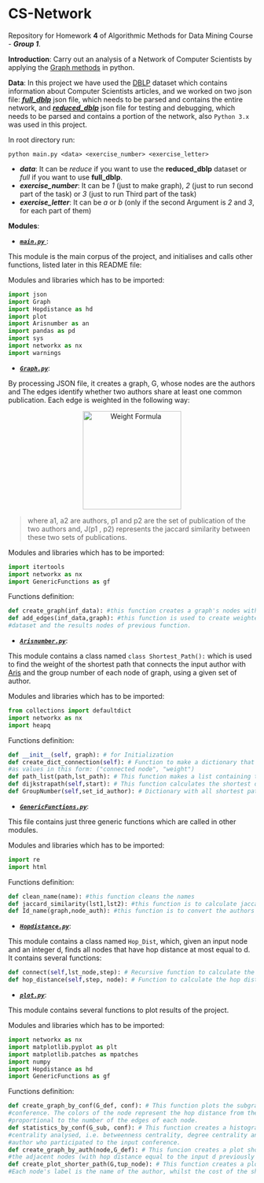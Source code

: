 # CS-Network
Repository for Homework __4__ of Algorithmic Methods for Data Mining Course - *__Group 1__*.

__Introduction__: Carry out an analysis of a Network of Computer Scientists by applying the [Graph methods](https://networkx.github.io/) in python.

__Data__: In this project we have used the [DBLP](http://dblp.uni-trier.de/) dataset which contains information about Computer Scientists articles, and we worked on two json file: [*__full_dblp__*](http://www.diag.uniroma1.it/~fazzone/Teaching/AMD_2017/full_dblp.json.zip ) json file, which needs to be parsed and contains the entire network, and  [*__reduced_dblp__*](http://www.diag.uniroma1.it/~fazzone/Teaching/AMD_2017/reduced_dblp.json.zip) json file for testing and debugging, which needs to be parsed and contains a portion of the network, also `Python 3.x` was used in this project.

In root directory run:

`python main.py <data> <exercise_number> <exercise_letter>`

* *__data__*: It can be *reduce* if you want to use the __reduced_dblp__ dataset or *full* if you want to use __full_dblp__.
* *__exercise_number__*: It can be *1* (just to make graph), *2* (just to run second part of the task) or *3* (just to run Third part of the task)
* *__exercise_letter__*: It can be *a* or *b* (only if the second Argument is *2* and *3*, for each part of them)

__Modules__:

* [*__`main.py`__* ](https://github.com/AAbasinejad/CS-Network/blob/master/main.py): 

This module is the main corpus of the project, and initialises and calls other functions, listed later in this README file:

Modules and libraries which has to be imported:
```python
import json
import Graph 
import Hopdistance as hd
import plot
import Arisnumber as an
import pandas as pd
import sys
import networkx as nx
import warnings
```

* [*__`Graph.py`__*](https://github.com/AAbasinejad/CS-Network/blob/master/Graph.py):

By processing JSON file, it creates a graph, G, whose nodes are the authors and The edges identify whether two authors share at least one common publication. Each edge is weighted in the following way:
<d1>
<p align="center">
  <img src="https://latex.codecogs.com/gif.latex?w(a_1,a_2)&space;=&space;1&space;-&space;J(p_1,&space;p_2)" title="Weight Formula" width="200"/>
</p>
</d1>

> where a1, a2 are authors, p1 and p2 are the set of publication of the two authors and, J(p1 , p2) represents the jaccard similarity between these two sets of publications.


Modules and libraries which has to be imported:
```python
import itertools
import networkx as nx
import GenericFunctions as gf
```
Functions definition:
```python
def create_graph(inf_data): #this function creates a graph's nodes without edges, (this function must be called with a #loaded json dataset file as a argument)
def add_edges(inf_data,graph): #this function is used to create weighted graph's edges, (this must be called with a loaded json 
#dataset and the results nodes of previous function.
```

* [*__`Arisnumber.py`__*](https://github.com/AAbasinejad/CS-Network/blob/master/Arisnumber.py): 

This module contains a class named `class Shortest_Path():` which is used to find the weight of the shortest path that connects the input author with [Aris](http://aris.me/) and the group number of each node of graph, using a given set of author.

Modules and libraries which has to be imported:
```python
from collections import defaultdict
import networkx as nx
import heapq
```
Functions definition:
```python
def __init__(self, graph): # for Initialization
def create_dict_connection(self): # Function to make a dictionary that nodes appears as keys and tuples of connected nodes 
#as values in this form: ("connected node", "weight")
def path_list(path,lst_path): # This function makes a list containing the path between pair of connected nodes.
def dijkstrapath(self,start): # This function calculates the shortest distance between an author and the other nodes, by using a heap.
def GroupNumber(self,set_id_author): # Dictionary with all shortest paths for the nodes of the input set.
```

* [*__`GenericFunctions.py`__*](https://github.com/AAbasinejad/CS-Network/blob/master/GenericFunctions.py):

This file contains just three generic functions which are called in other modules.

Modules and libraries which has to be imported:
```python
import re
import html
```
Functions definition:
```python
def clean_name(name): #this function cleans the names 
def jaccard_similarity(lst1,lst2): #this function is to calculate jaccard_similarity between two lists
def Id_name(graph,node_auth): #this function is to convert the authors' ids into their corresponding names
```
* [*__`Hopdistance.py`__*](https://github.com/AAbasinejad/CS-Network/blob/master/Hopdistance.py): 

This module contains a class named `Hop_Dist`, which, given an input node and an integer d, finds all nodes that have hop distance at most equal to d. It contains several functions:
```python
def connect(self,lst_node,step): # Recursive function to calculate the hop distance, when the number of step is more than 1
def hop_distance(self,step, node): # Function to calculate the hop distance of a specific input author for the 3 main situations
```

* [*__`plot.py`__*](https://github.com/AAbasinejad/CS-Network/blob/master/plot.py): 

This module contains several functions to plot results of the project.

Modules and libraries which has to be imported:

```python
import networkx as nx
import matplotlib.pyplot as plt
import matplotlib.patches as mpatches
import numpy
import Hopdistance as hd
import GenericFunctions as gf
```
Functions definition:

```python
def create_graph_by_conf(G_def, conf): # This function plots the subgraph of the nodes (authors) participating in the same
#conference. The colors of the node represent the hop distance from the main node, the size of the node is directly 
#proportional to the number of the edges of each node.
def statistics_by_conf(G_sub, conf): # This function creates a histogram that rapresnt illustrating the three types of 
#centrality analysed, i.e. betweenness centrality, degree centrality and closeness centality. The subgraph shows every 
#author who participated to the input conference.
def create_graph_by_auth(node,G_def): # This funcion creates a plot showing the main node (i.e. the input author), and 
#the adjacent nodes (with hop distance equal to the input d previously mentioned). the colours of the nodes illustrate the different level of distance from the main one, whilst their size rapresents the number of edges.
def create_plot_shorter_path(G,tup_node): # This function creates a plot of the shortest path between any two nodes. 
#Each node's label is the name of the author, whilst the cost of the shortest path is shown in the title.
```




